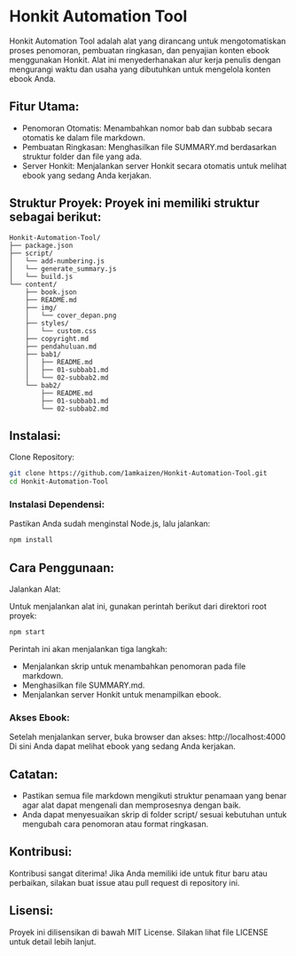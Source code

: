 # Honkit Automation Tool

Honkit Automation Tool adalah alat yang dirancang untuk mengotomatiskan proses penomoran, pembuatan ringkasan, dan penyajian konten ebook menggunakan Honkit. Alat ini menyederhanakan alur kerja penulis dengan mengurangi waktu dan usaha yang dibutuhkan untuk mengelola konten ebook Anda.

## Fitur Utama:

* Penomoran Otomatis: Menambahkan nomor bab dan subbab secara otomatis ke dalam file markdown.
* Pembuatan Ringkasan: Menghasilkan file SUMMARY.md berdasarkan struktur folder dan file yang ada.
* Server Honkit: Menjalankan server Honkit secara otomatis untuk melihat ebook yang sedang Anda kerjakan.
  
## Struktur Proyek: Proyek ini memiliki struktur sebagai berikut:

```node
Honkit-Automation-Tool/
├── package.json
├── script/
│   └── add-numbering.js
│   └── generate_summary.js
│   └── build.js
└── content/
    ├── book.json
    ├── README.md
    ├── img/
    │   └── cover_depan.png
    ├── styles/
    │   └── custom.css
    ├── copyright.md
    ├── pendahuluan.md
    ├── bab1/
    │   ├── README.md
    │   ├── 01-subbab1.md
    │   └── 02-subbab2.md
    └── bab2/
        ├── README.md
        ├── 01-subbab1.md
        └── 02-subbab2.md
```
  
## Instalasi:

Clone Repository:

```bash
git clone https://github.com/1amkaizen/Honkit-Automation-Tool.git
cd Honkit-Automation-Tool
```

### Instalasi Dependensi:

Pastikan Anda sudah menginstal Node.js, lalu jalankan:

```bash
npm install
```

## Cara Penggunaan:

Jalankan Alat:

Untuk menjalankan alat ini, gunakan perintah berikut dari direktori root proyek:
```bash
npm start
```

Perintah ini akan menjalankan tiga langkah:
* Menjalankan skrip untuk menambahkan penomoran pada file markdown.
* Menghasilkan file SUMMARY.md.
* Menjalankan server Honkit untuk menampilkan ebook.
  
### Akses Ebook:

Setelah menjalankan server, buka browser dan akses:
http://localhost:4000
Di sini Anda dapat melihat ebook yang sedang Anda kerjakan.

## Catatan:

* Pastikan semua file markdown mengikuti struktur penamaan yang benar agar alat dapat mengenali dan memprosesnya dengan baik.
* Anda dapat menyesuaikan skrip di folder script/ sesuai kebutuhan untuk mengubah cara penomoran atau format ringkasan.
  
## Kontribusi:
Kontribusi sangat diterima! Jika Anda memiliki ide untuk fitur baru atau perbaikan, silakan buat issue atau pull request di repository ini.

## Lisensi: 
Proyek ini dilisensikan di bawah MIT License. Silakan lihat file LICENSE untuk detail lebih lanjut.

